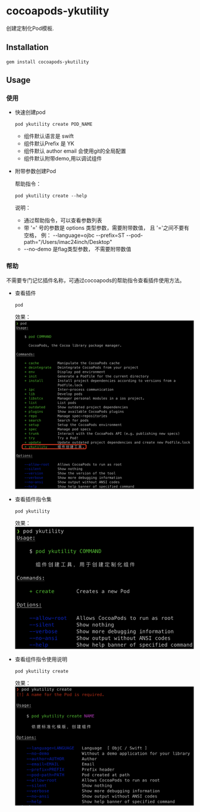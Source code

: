 # cocoapods-ykutility

创建定制化Pod模板.

## Installation

    gem install cocoapods-ykutility

## Usage

### 使用

- 快速创建pod

  ```shell
  pod ykutility create POD_NAME
  ```
  
  - 组件默认语言是 swift
  - 组件默认Prefix 是 YK
  - 组件默认 author email 会使用git的全局配置
  - 组件默认附带demo,用以调试组件

- 附带参数创建Pod
  
  帮助指令：

  ```shell
  pod ykutility create --help
  ```
  
  说明：

  - 通过帮助指令，可以查看参数列表
  - 带 '=' 号的参数是 options 类型参数，需要附带数值， 且 '='之间不要有空格， 例： --language=ojbc  --prefix=ST --pod-path="/Users/imac24inch/Desktop"
  - --no-demo 是flag类型参数， 不需要附带数值

### 帮助

不需要专门记忆插件名称，可通过cocoapods的帮助指令查看插件使用方法。

- 查看插件

  ```shell
  pod
  ```
  
  效果：
  ![img](./ReadMeResource/01.png)
  
- 查看插件指令集

  ```shell
  pod ykutility
  ```

  效果：
  ![img](./ReadMeResource/02.png)

- 查看组件指令使用说明

  ```shell
  pod ykutility create
  ```

  效果：
  ![img](./ReadMeResource/03.png)
